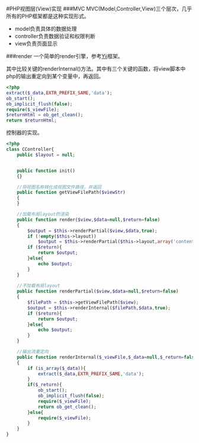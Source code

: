 #PHP视图层(View)实现
###MVC
MVC(Model,Controller,View)三个层次，几乎所有的PHP框架都是这种实现形式。
- model负责具体的数据处理
- controller负责数据验证和权限判断
- view负责页面显示

###render
一个简单的render引擎，参考[Yii](http://www.yiiframework.com/)框架。

其中比较关键的renderInternal()方法。其中有三个关键的函数，将view脚本中php的输出重定向到某个变量中，再返回。
```php
<?php
extract($_data,EXTR_PREFIX_SAME,'data');
ob_start();
ob_implicit_flush(false);
require($_viewFile);
$returnHtml = ob_get_clean();
return $returnHtml;
```
控制器的实现。
```php
<?php
class CController{
    public $layout = null;


    public function init()
    {}

    //将视图名称转化成视图文件路径，并返回
    public function getViewFilePath($viewStr)
    {
    }

    //加载布局layout的渲染
    public function render($view,$data=null,$return=false)
    {
        $output = $this->renderPartial($view,$data,true);
        if (!empty($this->layout))
            $output = $this->renderPartial($this->layout,array('content'=>$output),true);
        if ($return){
            return $output;
        }else{
            echo $output;
        }
    }
    
    //不加载布局layout
    public function renderPartial($view,$data=null,$return=false)
    {
        $filePath = $this->getViewFilePath($view);
        $output = $this->renderInternal($filePath,$data,true);
        if ($return){
            return $output;
        }else{
            echo $output;
        }
    }

    //输出流重定向
    public function renderInternal($_viewFile,$_data=null,$_return=false)
    {
        if (is_array($_data)){
            extract($_data,EXTR_PREFIX_SAME,'data');
        }
        if($_return){
            ob_start();
            ob_implicit_flush(false);
            require($_viewFile);
            return ob_get_clean();
        }else{
            require($_viewFile);
        }
    }
}
```